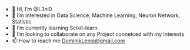 - 👋 Hi, I’m @L3ni0
- 👀 I’m interested in Data Science, Machine Learning, Neuron Network, Statistic
- 🌱 I’m currently learning Scikit-learn
- 💞️ I’m looking to collaborate on any Project connetced with my interests
- 📫 How to reach me DominikLenio@gmail.com

<!---
L3ni0/L3ni0 is a ✨ special ✨ repository because its `README.md` (this file) appears on your GitHub profile.
You can click the Preview link to take a look at your changes.
--->
